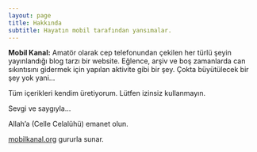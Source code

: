```yaml
---
layout: page
title: Hakkında
subtitle: Hayatın mobil tarafından yansımalar.
---
```


**Mobil Kanal:** Amatör olarak cep telefonundan çekilen her türlü şeyin yayınlandığı blog tarzı bir website. Eğlence, arşiv ve boş zamanlarda can sıkıntısını gidermek için yapılan aktivite gibi bir şey. Çokta büyütülecek bir şey yok yani…

Tüm içerikleri kendim üretiyorum. Lütfen izinsiz kullanmayın.

Sevgi ve saygıyla…

Allah’a (Celle Celalühü) emanet olun.

[mobilkanal.org](https://mobilkanal.org/) gururla sunar.
